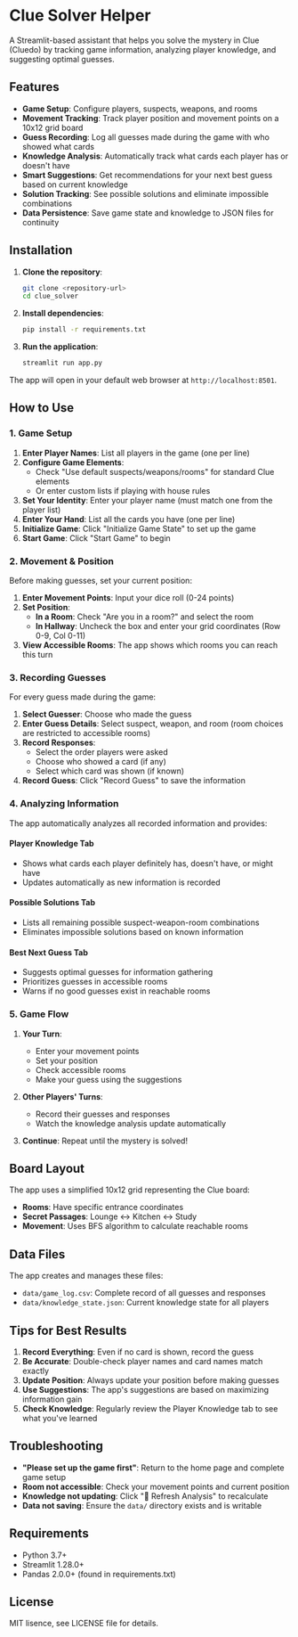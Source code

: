 # Clue Solver Helper

A Streamlit-based assistant that helps you solve the mystery in Clue (Cluedo) by tracking game information, analyzing player knowledge, and suggesting optimal guesses.

## Features

- **Game Setup**: Configure players, suspects, weapons, and rooms
- **Movement Tracking**: Track player position and movement points on a 10x12 grid board
- **Guess Recording**: Log all guesses made during the game with who showed what cards
- **Knowledge Analysis**: Automatically track what cards each player has or doesn't have
- **Smart Suggestions**: Get recommendations for your next best guess based on current knowledge
- **Solution Tracking**: See possible solutions and eliminate impossible combinations
- **Data Persistence**: Save game state and knowledge to JSON files for continuity

## Installation

1. **Clone the repository**:
   ```bash
   git clone <repository-url>
   cd clue_solver
   ```

2. **Install dependencies**:
   ```bash
   pip install -r requirements.txt
   ```

3. **Run the application**:
   ```bash
   streamlit run app.py
   ```

The app will open in your default web browser at `http://localhost:8501`.

## How to Use

### 1. Game Setup

1. **Enter Player Names**: List all players in the game (one per line)
2. **Configure Game Elements**: 
   - Check "Use default suspects/weapons/rooms" for standard Clue elements
   - Or enter custom lists if playing with house rules
3. **Set Your Identity**: Enter your player name (must match one from the player list)
4. **Enter Your Hand**: List all the cards you have (one per line)
5. **Initialize Game**: Click "Initialize Game State" to set up the game
6. **Start Game**: Click "Start Game" to begin

### 2. Movement & Position

Before making guesses, set your current position:

1. **Enter Movement Points**: Input your dice roll (0-24 points)
2. **Set Position**:
   - **In a Room**: Check "Are you in a room?" and select the room
   - **In Hallway**: Uncheck the box and enter your grid coordinates (Row 0-9, Col 0-11)
3. **View Accessible Rooms**: The app shows which rooms you can reach this turn

### 3. Recording Guesses

For every guess made during the game:

1. **Select Guesser**: Choose who made the guess
2. **Enter Guess Details**: Select suspect, weapon, and room (room choices are restricted to accessible rooms)
3. **Record Responses**: 
   - Select the order players were asked
   - Choose who showed a card (if any)
   - Select which card was shown (if known)
4. **Record Guess**: Click "Record Guess" to save the information

### 4. Analyzing Information

The app automatically analyzes all recorded information and provides:

#### Player Knowledge Tab
- Shows what cards each player definitely has, doesn't have, or might have
- Updates automatically as new information is recorded

#### Possible Solutions Tab
- Lists all remaining possible suspect-weapon-room combinations
- Eliminates impossible solutions based on known information

#### Best Next Guess Tab
- Suggests optimal guesses for information gathering
- Prioritizes guesses in accessible rooms
- Warns if no good guesses exist in reachable rooms

### 5. Game Flow

1. **Your Turn**: 
   - Enter your movement points
   - Set your position
   - Check accessible rooms
   - Make your guess using the suggestions

2. **Other Players' Turns**:
   - Record their guesses and responses
   - Watch the knowledge analysis update automatically

3. **Continue**: Repeat until the mystery is solved!

## Board Layout

The app uses a simplified 10x12 grid representing the Clue board:

- **Rooms**: Have specific entrance coordinates
- **Secret Passages**: Lounge ↔ Kitchen ↔ Study
- **Movement**: Uses BFS algorithm to calculate reachable rooms

## Data Files

The app creates and manages these files:
- `data/game_log.csv`: Complete record of all guesses and responses
- `data/knowledge_state.json`: Current knowledge state for all players

## Tips for Best Results

1. **Record Everything**: Even if no card is shown, record the guess
2. **Be Accurate**: Double-check player names and card names match exactly
3. **Update Position**: Always update your position before making guesses
4. **Use Suggestions**: The app's suggestions are based on maximizing information gain
5. **Check Knowledge**: Regularly review the Player Knowledge tab to see what you've learned

## Troubleshooting

- **"Please set up the game first"**: Return to the home page and complete game setup
- **Room not accessible**: Check your movement points and current position
- **Knowledge not updating**: Click "🔄 Refresh Analysis" to recalculate
- **Data not saving**: Ensure the `data/` directory exists and is writable

## Requirements

- Python 3.7+
- Streamlit 1.28.0+
- Pandas 2.0.0+
(found in requirements.txt)

## License

MIT lisence, see LICENSE file for details.
